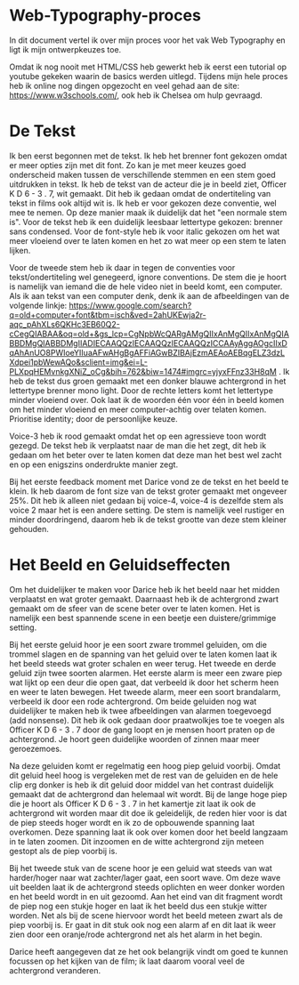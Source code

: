 # Web-Typography-proces
In dit document vertel ik over mijn proces voor het vak Web Typography en ligt ik mijn ontwerpkeuzes toe. 

Omdat ik nog nooit met HTML/CSS heb gewerkt heb ik eerst een tutorial op youtube gekeken waarin de basics werden uitlegd. Tijdens mijn 
hele proces heb ik online nog dingen opgezocht en veel gehad aan de site: https://www.w3schools.com/, ook heb ik Chelsea om hulp gevraagd. 

# De Tekst 
Ik ben eerst begonnen met de tekst. Ik heb het brenner font gekozen omdat er meer opties zijn met dit font. Zo kan je met meer keuzes goed onderscheid maken tussen de verschillende stemmen en een stem goed uitdrukken in tekst. Ik heb de tekst van de acteur die je in beeld ziet, Officer K D 6 - 3 . 7, wit gemaakt. Dit heb ik gedaan omdat de ondertiteling van tekst in films ook altijd wit is. Ik heb er voor gekozen deze conventie, wel mee te nemen. Op deze manier maak ik duidelijk dat het "een normale stem is". Voor de tekst heb ik een duidelijk leesbaar lettertype gekozen: brenner sans condensed. Voor de font-style heb ik voor italic gekozen om het wat meer vloeiend over te laten komen en het zo  wat meer op een stem te laten lijken.

Voor de tweede stem heb ik daar in tegen de conventies voor tekst/ondertiteling wel genegeerd, ignore conventions. De stem die je hoort is namelijk van iemand die de hele video niet in beeld komt, een computer. Als ik aan tekst van een computer denk, denk ik aan de afbeeldingen van de volgende linkje: https://www.google.com/search?q=old+computer+font&tbm=isch&ved=2ahUKEwja2r-aqc_pAhXLs6QKHc3EB60Q2-cCegQIABAA&oq=old+&gs_lcp=CgNpbWcQARgAMgQIIxAnMgQIIxAnMgQIABBDMgQIABBDMgIIADIECAAQQzIECAAQQzIECAAQQzICCAAyAggAOgcIIxDqAhAnUO8PWIoeYIIuaAFwAHgBgAFFiAGwBZIBAjEzmAEAoAEBqgELZ3dzLXdpei1pbWewAQo&sclient=img&ei=L-PLXpqHEMvnkgXNiZ_oCg&bih=762&biw=1474#imgrc=yjyxFFnz33H8qM . Ik heb de tekst dus groen gemaakt met een donker blauwe achtergrond in het lettertype brenner mono light. Door de rechte letters komt het lettertype minder vloeiend over. Ook laat ik de woorden één voor één in beeld komen om het minder vloeiend en meer computer-achtig over telaten komen.  Prioritise identity; door de persoonlijke keuze.

Voice-3 heb ik rood gemaakt omdat het op een agressieve toon wordt gezegd. De tekst heb ik verplaatst naar de man die het zegt, dit heb ik gedaan om het beter over te laten komen dat deze man het best wel zacht en op een enigszins onderdrukte manier zegt. 

Bij het eerste feedback moment met Darice vond ze de tekst en het beeld te klein. Ik heb daarom de font size van de tekst groter gemaakt met ongeveer 25%. Dit heb ik alleen niet gedaan bij voice-4, voice-4 is dezelfde stem als voice 2 maar het is een andere setting. De stem is namelijk veel rustiger en minder doordringend, daarom heb ik de tekst grootte van deze stem kleiner gehouden. 

# Het Beeld en Geluidseffecten 
Om het duidelijker te maken voor Darice heb ik het beeld naar het midden verplaatst en wat groter gemaakt. Daarnaast heb ik de achtergrond zwart gemaakt om de sfeer van de scene beter over te laten komen. Het is namelijk een best spannende scene in een beetje een duistere/grimmige setting. 

Bij het eerste geluid hoor je een soort zware trommel geluiden, om die trommel slagen en de spanning van het geluid over te laten komen laat ik het beeld steeds wat groter schalen en weer terug. Het tweede en derde geluid zijn twee soorten alarmen. Het eerste alarm is meer een zware piep wat lijkt op een deur die open gaat, dat verbeeld ik door het scherm heen en weer te laten bewegen. Het tweede alarm, meer een soort brandalarm, verbeeld ik door een rode achtergrond. Om beide geluiden nog wat duidelijker te maken heb ik twee afbeeldingen van alarmen toegevoegd (add nonsense). Dit heb ik ook gedaan door praatwolkjes toe te voegen als Officer K D 6 - 3 . 7 door de gang loopt en je mensen hoort praten op de achtergrond. Je hoort geen duidelijke woorden of zinnen maar meer geroezemoes. 

Na deze geluiden komt er regelmatig een hoog piep geluid voorbij. Omdat dit geluid heel hoog is vergeleken met de rest van de geluiden en de hele clip erg donker is heb ik dit geluid door middel van het contrast duidelijk gemaakt dat de achtergrond dan helemaal wit wordt. Bij de lange hoge piep die je hoort als  Officer K D 6 - 3 . 7 in het kamertje zit laat ik ook de achtergrond wit worden maar dit doe ik geleidelijk, de reden hier voor is dat de piep steeds hoger wordt en ik zo de opbouwende spanning laat overkomen. Deze spanning laat ik ook over komen door het beeld langzaam in te laten zoomen. Dit inzoomen en de witte achtergrond zijn meteen gestopt als de piep voorbij is. 

Bij het tweede stuk van de scene hoor je een geluid wat steeds van wat harder/hoger naar wat zachter/lager gaat, een soort wave. Om deze wave uit beelden laat ik de achtergrond steeds oplichten en weer donker worden en het beeld wordt in en uit gezoomd. Aan het eind van dit fragment wordt de piep nog een stukje hoger en laat ik het beeld dus een stukje witter worden. Net als bij de scene hiervoor wordt het beeld meteen zwart als de piep voorbij is. Er gaat in dit stuk ook nog een alarm af en dit laat ik weer zien door een oranje/rode achtergrond net als het alarm in het begin. 

Darice heeft aangegeven dat ze het ook belangrijk vindt om goed te kunnen focussen op het kijken van de film; ik laat daarom vooral veel de achtergrond veranderen.
 
